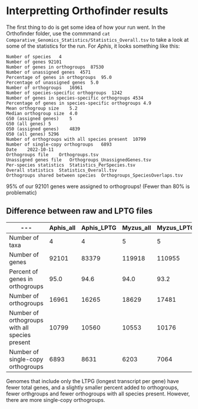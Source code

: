 # Interpretting Orthofinder results

The first thing to do is get some idea of how your run went. In the Orthofinder folder, use the commmand `cat Comparative_Genomics_Statistics/Statistics_Overall.tsv` to take a look at some of the statistics for the run. For *Aphis*, it looks something like this:

```
Number of species	4
Number of genes	92101
Number of genes in orthogroups	87530
Number of unassigned genes	4571
Percentage of genes in orthogroups	95.0
Percentage of unassigned genes	5.0
Number of orthogroups	16961
Number of species-specific orthogroups	1242
Number of genes in species-specific orthogroups	4534
Percentage of genes in species-specific orthogroups	4.9
Mean orthogroup size	5.2
Median orthogroup size	4.0
G50 (assigned genes)	5
G50 (all genes)	5
O50 (assigned genes)	4839
O50 (all genes)	5296
Number of orthogroups with all species present	10799
Number of single-copy orthogroups	6893
Date	2022-10-11
Orthogroups file	Orthogroups.tsv
Unassigned genes file	Orthogroups_UnassignedGenes.tsv
Per-species statistics	Statistics_PerSpecies.tsv
Overall statistics	Statistics_Overall.tsv
Orthogroups shared between species	Orthogroups_SpeciesOverlaps.tsv
```

95% of our 92101 genes were assigned to orthogroups! (Fewer than 80% is problematic)

## Difference between raw and LPTG files

| --- | Aphis_all | Aphis_LPTG | Myzus_all | Myzus_LPTG |
| --- | --- | --- | --- | --- | 
| Number of taxa | 4 | 4 | 5 | 5 |
| Number of genes | 92101 | 83379 | 119918 | 110955 |
| Percent of genes in orthogroups | 95.0 | 94.6 | 94.0 | 93.2 |
| Number of orthogroups | 16961 | 16265 | 18629 | 17481 |
| Number of orthogroups with all species present | 10799 | 10560 | 10553 | 10176 |
| Number of single-copy orthogroups | 6893 | 8631 | 6203 | 7064 |

Genomes that include only the LTPG (longest transcript per gene) have fewer total genes, and a slightly smaller percent added to orthogroups, fewer orthgroups and fewer orthogroups with all species present. However, there are more single-copy orthogroups.
